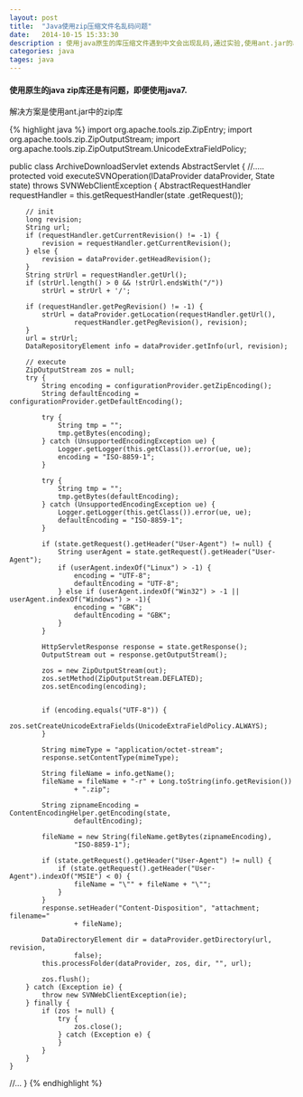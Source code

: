 ```yaml
---
layout: post
title:  "Java使用zip压缩文件名乱码问题"
date:   2014-10-15 15:33:30
description : 使用java原生的库压缩文件遇到中文会出现乱码,通过实验,使用ant.jar的api可以解觉这个问题.
categories: java
tages: java
---
```


#### 使用原生的java zip库还是有问题，即便使用java7.
解决方案是使用ant.jar中的zip库

{% highlight java %}
import org.apache.tools.zip.ZipEntry;
import org.apache.tools.zip.ZipOutputStream;
import org.apache.tools.zip.ZipOutputStream.UnicodeExtraFieldPolicy;


public class ArchiveDownloadServlet extends AbstractServlet {
//.....
protected void executeSVNOperation(IDataProvider dataProvider, State state)
			throws SVNWebClientException {
		AbstractRequestHandler requestHandler = this.getRequestHandler(state
				.getRequest());

		// init
		long revision;
		String url;
		if (requestHandler.getCurrentRevision() != -1) {
			revision = requestHandler.getCurrentRevision();
		} else {
			revision = dataProvider.getHeadRevision();
		}
		String strUrl = requestHandler.getUrl();
		if (strUrl.length() > 0 && !strUrl.endsWith("/"))
			strUrl = strUrl + '/';

		if (requestHandler.getPegRevision() != -1) {
			strUrl = dataProvider.getLocation(requestHandler.getUrl(),
					requestHandler.getPegRevision(), revision);
		}
		url = strUrl;
		DataRepositoryElement info = dataProvider.getInfo(url, revision);

		// execute
		ZipOutputStream zos = null;
		try {
			String encoding = configurationProvider.getZipEncoding();
			String defaultEncoding = configurationProvider.getDefaultEncoding();

			try {
				String tmp = "";
				tmp.getBytes(encoding);
			} catch (UnsupportedEncodingException ue) {
				Logger.getLogger(this.getClass()).error(ue, ue);
				encoding = "ISO-8859-1";
			}

			try {
				String tmp = "";
				tmp.getBytes(defaultEncoding);
			} catch (UnsupportedEncodingException ue) {
				Logger.getLogger(this.getClass()).error(ue, ue);
				defaultEncoding = "ISO-8859-1";
			}

			if (state.getRequest().getHeader("User-Agent") != null) {
				String userAgent = state.getRequest().getHeader("User-Agent");
				if (userAgent.indexOf("Linux") > -1) {
					encoding = "UTF-8";
					defaultEncoding = "UTF-8";
				} else if (userAgent.indexOf("Win32") > -1 || userAgent.indexOf("Windows") > -1){
					encoding = "GBK";
					defaultEncoding = "GBK";
				}
			}

			HttpServletResponse response = state.getResponse();
			OutputStream out = response.getOutputStream();

			zos = new ZipOutputStream(out);
			zos.setMethod(ZipOutputStream.DEFLATED);
			zos.setEncoding(encoding);


			if (encoding.equals("UTF-8")) {
				 zos.setCreateUnicodeExtraFields(UnicodeExtraFieldPolicy.ALWAYS);
			}

			String mimeType = "application/octet-stream";
			response.setContentType(mimeType);

			String fileName = info.getName();
			fileName = fileName + "-r" + Long.toString(info.getRevision())
					+ ".zip";

			String zipnameEncoding = ContentEncodingHelper.getEncoding(state,
					defaultEncoding);

			fileName = new String(fileName.getBytes(zipnameEncoding),
					"ISO-8859-1");

			if (state.getRequest().getHeader("User-Agent") != null) {
				if (state.getRequest().getHeader("User-Agent").indexOf("MSIE") < 0) {
					fileName = "\"" + fileName + "\"";
				}
			}
			response.setHeader("Content-Disposition", "attachment; filename="
					+ fileName);

			DataDirectoryElement dir = dataProvider.getDirectory(url, revision,
					false);
			this.processFolder(dataProvider, zos, dir, "", url);

			zos.flush();
		} catch (Exception ie) {
			throw new SVNWebClientException(ie);
		} finally {
			if (zos != null) {
				try {
					zos.close();
				} catch (Exception e) {
				}
			}
		}
	}

//...
}
{% endhighlight %}

























